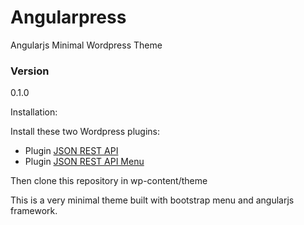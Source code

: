# Angularpress

Angularjs Minimal Wordpress Theme

### Version
0.1.0

Installation:

Install these two Wordpress plugins:

  - Plugin [JSON REST API] 
  - Plugin [JSON REST API Menu]



Then clone this repository in wp-content/theme

This is a very minimal theme built with bootstrap menu and angularjs framework.





[JSON REST API]:https://wordpress.org/plugins/json-rest-api/
[JSON REST API Menu]:https://wordpress.org/plugins/wp-api-menus/

